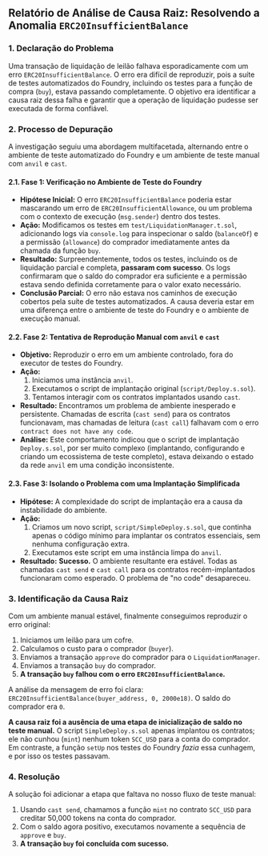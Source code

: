 ## Relatório de Análise de Causa Raiz: Resolvendo a Anomalia `ERC20InsufficientBalance`

### 1. Declaração do Problema

Uma transação de liquidação de leilão falhava esporadicamente com um erro `ERC20InsufficientBalance`. O erro era difícil de reproduzir, pois a suíte de testes automatizados do Foundry, incluindo os testes para a função de compra (`buy`), estava passando completamente. O objetivo era identificar a causa raiz dessa falha e garantir que a operação de liquidação pudesse ser executada de forma confiável.

### 2. Processo de Depuração

A investigação seguiu uma abordagem multifacetada, alternando entre o ambiente de teste automatizado do Foundry e um ambiente de teste manual com `anvil` e `cast`.

#### 2.1. Fase 1: Verificação no Ambiente de Teste do Foundry

*   **Hipótese Inicial:** O erro `ERC20InsufficientBalance` poderia estar mascarando um erro de `ERC20InsufficientAllowance`, ou um problema com o contexto de execução (`msg.sender`) dentro dos testes.
*   **Ação:** Modificamos os testes em `test/LiquidationManager.t.sol`, adicionando logs via `console.log` para inspecionar o saldo (`balanceOf`) e a permissão (`allowance`) do comprador imediatamente antes da chamada da função `buy`.
*   **Resultado:** Surpreendentemente, todos os testes, incluindo os de liquidação parcial e completa, **passaram com sucesso**. Os logs confirmaram que o saldo do comprador era suficiente e a permissão estava sendo definida corretamente para o valor exato necessário.
*   **Conclusão Parcial:** O erro não estava nos caminhos de execução cobertos pela suíte de testes automatizados. A causa deveria estar em uma diferença entre o ambiente de teste do Foundry e o ambiente de execução manual.

#### 2.2. Fase 2: Tentativa de Reprodução Manual com `anvil` e `cast`

*   **Objetivo:** Reproduzir o erro em um ambiente controlado, fora do executor de testes do Foundry.
*   **Ação:**
    1.  Iniciamos uma instância `anvil`.
    2.  Executamos o script de implantação original (`script/Deploy.s.sol`).
    3.  Tentamos interagir com os contratos implantados usando `cast`.
*   **Resultado:** Encontramos um problema de ambiente inesperado e persistente. Chamadas de escrita (`cast send`) para os contratos funcionavam, mas chamadas de leitura (`cast call`) falhavam com o erro `contract does not have any code`.
*   **Análise:** Este comportamento indicou que o script de implantação `Deploy.s.sol`, por ser muito complexo (implantando, configurando e criando um ecossistema de teste completo), estava deixando o estado da rede `anvil` em uma condição inconsistente.

#### 2.3. Fase 3: Isolando o Problema com uma Implantação Simplificada

*   **Hipótese:** A complexidade do script de implantação era a causa da instabilidade do ambiente.
*   **Ação:**
    1.  Criamos um novo script, `script/SimpleDeploy.s.sol`, que continha apenas o código mínimo para implantar os contratos essenciais, sem nenhuma configuração extra.
    2.  Executamos este script em uma instância limpa do `anvil`.
*   **Resultado:** **Sucesso.** O ambiente resultante era estável. Todas as chamadas `cast send` e `cast call` para os contratos recém-implantados funcionaram como esperado. O problema de "no code" desapareceu.

### 3. Identificação da Causa Raiz

Com um ambiente manual estável, finalmente conseguimos reproduzir o erro original:

1.  Iniciamos um leilão para um cofre.
2.  Calculamos o custo para o comprador (`buyer`).
3.  Enviamos a transação `approve` do comprador para o `LiquidationManager`.
4.  Enviamos a transação `buy` do comprador.
5.  **A transação `buy` falhou com o erro `ERC20InsufficientBalance`.**

A análise da mensagem de erro foi clara: `ERC20InsufficientBalance(buyer_address, 0, 2000e18)`. O saldo do comprador era `0`.

**A causa raiz foi a ausência de uma etapa de inicialização de saldo no teste manual.** O script `SimpleDeploy.s.sol` apenas implantou os contratos; ele não cunhou (`mint`) nenhum token `SCC_USD` para a conta do comprador. Em contraste, a função `setUp` nos testes do Foundry *fazia* essa cunhagem, e por isso os testes passavam.

### 4. Resolução

A solução foi adicionar a etapa que faltava no nosso fluxo de teste manual:

1.  Usando `cast send`, chamamos a função `mint` no contrato `SCC_USD` para creditar 50,000 tokens na conta do comprador.
2.  Com o saldo agora positivo, executamos novamente a sequência de `approve` e `buy`.
3.  **A transação `buy` foi concluída com sucesso.**

